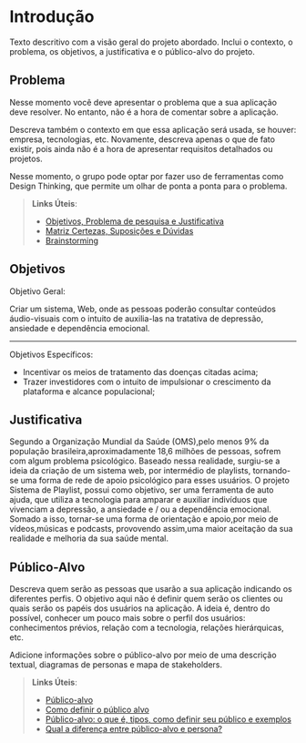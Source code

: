 # Introdução

Texto descritivo com a visão geral do projeto abordado. Inclui o contexto, o problema, os objetivos, a justificativa e o público-alvo do projeto.

## Problema
Nesse momento você deve apresentar o problema que a sua aplicação deve  resolver. No entanto, não é a hora de comentar sobre a aplicação.

Descreva também o contexto em que essa aplicação será usada, se  houver: empresa, tecnologias, etc. Novamente, descreva apenas o que de  fato existir, pois ainda não é a hora de apresentar requisitos  detalhados ou projetos.

Nesse momento, o grupo pode optar por fazer uso  de ferramentas como Design Thinking, que permite um olhar de ponta a ponta para o problema.

> **Links Úteis**:
> - [Objetivos, Problema de pesquisa e Justificativa](https://medium.com/@versioparole/objetivos-problema-de-pesquisa-e-justificativa-c98c8233b9c3)
> - [Matriz Certezas, Suposições e Dúvidas](https://medium.com/educa%C3%A7%C3%A3o-fora-da-caixa/matriz-certezas-suposi%C3%A7%C3%B5es-e-d%C3%BAvidas-fa2263633655)
> - [Brainstorming](https://www.euax.com.br/2018/09/brainstorming/)

## Objetivos

Objetivo Geral:

Criar um sistema, Web, onde as pessoas poderão consultar conteúdos áudio-visuais com o intuito de auxilia-las na tratativa de depressão, ansiedade e dependência emocional. 
***
Objetivos Específicos:

* Incentivar os meios de tratamento das doenças citadas acima;
* Trazer investidores com o intuito de impulsionar o crescimento da plataforma e alcance populacional;

## Justificativa

 Segundo a Organização Mundial da Saúde (OMS),pelo menos 9% da população brasileira,aproximadamente 18,6 milhões de pessoas,
sofrem com algum problema psicológico. Baseado nessa realidade, surgiu-se a ideia da criação de um sistema web, 
por intermédio de playlists, tornando-se uma forma de rede de apoio psicológico para esses usuários.
O projeto Sistema de Playlist, possui como objetivo, ser uma ferramenta de auto ajuda, que utiliza a tecnologia para amparar e 
auxiliar indivíduos que vivenciam a depressão, a ansiedade e / ou a dependência emocional. Somado a isso, tornar-se uma forma de 
orientação e apoio,por meio de vídeos,músicas e podcasts, provovendo assim,uma maior aceitação da sua realidade e melhoria da sua
saúde mental. 

## Público-Alvo

Descreva quem serão as pessoas que usarão a sua aplicação indicando os diferentes perfis. O objetivo aqui não é definir quem serão os clientes ou quais serão os papéis dos usuários na aplicação. A ideia é, dentro do possível, conhecer um pouco mais sobre o perfil dos usuários: conhecimentos prévios, relação com a tecnologia, relações
hierárquicas, etc.

Adicione informações sobre o público-alvo por meio de uma descrição textual, diagramas de personas e mapa de stakeholders. 

> **Links Úteis**:
> - [Público-alvo](https://blog.hotmart.com/pt-br/publico-alvo/)
> - [Como definir o público alvo](https://exame.com/pme/5-dicas-essenciais-para-definir-o-publico-alvo-do-seu-negocio/)
> - [Público-alvo: o que é, tipos, como definir seu público e exemplos](https://klickpages.com.br/blog/publico-alvo-o-que-e/)
> - [Qual a diferença entre público-alvo e persona?](https://rockcontent.com/blog/diferenca-publico-alvo-e-persona/)
